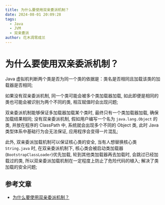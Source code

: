 ```yaml
---
title: 为什么要使用双亲委派机制？
date: 2024-08-01 20:09:28
tags: 
  - Java
  - JVM
  - 双亲委派
author: 花木凋零成兰
---
```


# 为什么要使用双亲委派机制？

Java 虚拟机判断两个类是否为同一个类的依据是：类名是否相同且加载该类的加载器是否相同;

如果没有双亲委派机制, 同一个类可能会被多个类加载器加载, 如此即便是相同的类也可能会被识别为两个不同的类, 相互赋值时会出现问题;

双亲委派机制能够保证多加载器加载某个类时, 最终只有一个类加载器加载, 确保加载结果相同; 没有双亲委派机制, 假如用户编写一个名为 `java.lang.Object` 的类, 并放在程序的 ClassPath 中, 系统就会出现多个不同的 Object 类, 此时 Java 类型体系中基础行为会无法保证, 应用程序会变得一片混乱;

此外, 双亲委派加载机制可以保证核心类的安全, 当有人想替换核心类 `String.java` 时, 在双亲委派机制下, 核心类会被启动类加载器(`BootstrapClassLoader`)优先加载, 轮到其他类加载器再去加载时, 会跳过已经加载过的类, 所以双亲委派加载机制在一定程度上防止了危险代码的植入; 解决了类加载的安全问题;


## 参考文章

- [为什么要使用双亲委派机制？](https://www.cnblogs.com/woaiheniunai/p/15456537.html)

